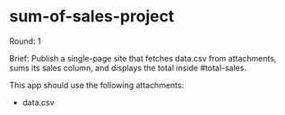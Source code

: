 # sum-of-sales-project

Round: 1

Brief:
Publish a single-page site that fetches data.csv from attachments, sums its sales column, and displays the total inside #total-sales.

This app should use the following attachments:
- data.csv
